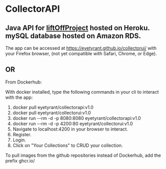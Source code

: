 # CollectorAPI

## Java API for [liftOffProject](https://github.com/EyeTyrant/liftOffProject) hosted on Heroku. mySQL database hosted on Amazon RDS.
The app can be accessed at https://eyetyrant.github.io/collectorui/ with your Firefox browser,
(not yet compatible with Safari, Chrome, or Edge).

## OR

From Dockerhub:

With docker installed, type the following commands in your cli to interact with the app:

1. docker pull eyetyrant/collectorapi:v1.0
2. docker pull eyetyrant/collectorui:v1.0
3. docker run  --rm -d -p 8080:8080 eyetyrant/collectorapi:v1.0
4. docker run --rm -d -p 4200:80 eyetyrant/collectorui:v1.0
5. Navigate to localhost:4200 in your browser to interact.
6. Register.
7. Login.
8. Click on "Your Collections" to CRUD your collection.

To pull images from the github repositories instead of Dockerhub, add the prefix ghcr.io/ 
